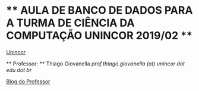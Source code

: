 # ** AULA DE BANCO DE DADOS PARA A TURMA DE CIÊNCIA DA COMPUTAÇÃO UNINCOR 2019/02 **

[Unincor](http://www.unincor.br)

** Professor: ** Thiago Giovanella
_prof.thiago.giovanella (at) unincor dot edu dot br_

[Blog do Professor](http://www.tgiovanella.com.br)

    